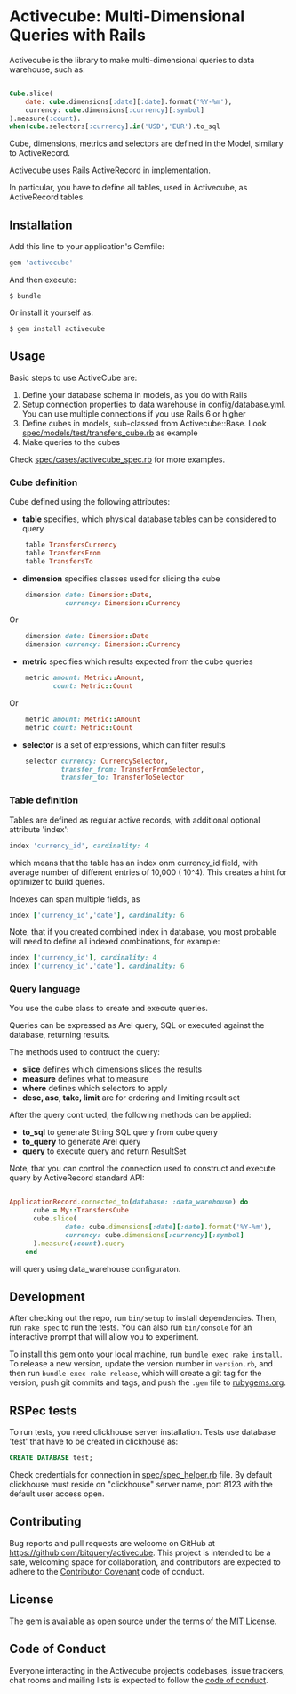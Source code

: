 # Activecube: Multi-Dimensional Queries with Rails

Activecube is the library to make multi-dimensional queries to data warehouse, such as:

```sql

Cube.slice(
    date: cube.dimensions[:date][:date].format('%Y-%m'),
    currency: cube.dimensions[:currency][:symbol]
).measure(:count).
when(cube.selectors[:currency].in('USD','EUR').to_sql
```

Cube, dimensions, metrics and selectors are defined in the Model, similary to
ActiveRecord.

Activecube uses Rails ActiveRecord in implementation. 

In particular, you have to define all tables, used in
Activecube, as ActiveRecord tables.

 

## Installation

Add this line to your application's Gemfile:

```ruby
gem 'activecube'
```

And then execute:

    $ bundle

Or install it yourself as:

    $ gem install activecube

## Usage

Basic steps to use ActiveCube are:

1. Define your database schema in models, as you do with Rails
2. Setup connection properties to data warehouse in config/database.yml. You can use multiple connections 
if you use Rails 6 or higher
3. Define cubes in models, sub-classed from Activecube::Base. Look 
[spec/models/test/transfers_cube.rb](spec/models/test/transfers_cube.rb) as example
4. Make queries to the cubes

Check [spec/cases/activecube_spec.rb](spec/cases/activecube_spec.rb) for more examples.


### Cube definition 

Cube defined using the following attributes:

- **table** specifies, which physical database tables can be considered to query
```ruby
    table TransfersCurrency
    table TransfersFrom
    table TransfersTo
```

- **dimension** specifies classes used for slicing the cube

```ruby
    dimension date: Dimension::Date,
              currency: Dimension::Currency
```

Or 

```ruby
    dimension date: Dimension::Date
    dimension currency: Dimension::Currency
```

- **metric** specifies which results expected from the cube queries

```ruby
    metric amount: Metric::Amount,
           count: Metric::Count
```

Or

```ruby
    metric amount: Metric::Amount
    metric count: Metric::Count
```

- **selector** is a set of expressions, which can filter results

```ruby
    selector currency: CurrencySelector,
             transfer_from: TransferFromSelector,
             transfer_to: TransferToSelector
```

### Table definition

Tables are defined as regular active records, with additional optional attribute 'index':
```ruby
index 'currency_id', cardinality: 4
```

which means that the table has an index onm currency_id field, with average number of different entries
of 10,000 ( 10^4). This creates a hint for optimizer to build queries.

Indexes can span multiple fields, as

```ruby
index ['currency_id','date'], cardinality: 6
```

Note, that if you created combined index in database, you most probable will need to define all
indexed combinations, for example:

```ruby
index ['currency_id'], cardinality: 4
index ['currency_id','date'], cardinality: 6
```

### Query language

You use the cube class to create and execute queries.

Queries can be expressed as Arel query, SQL or executed against the database, returning results.

The methods used to contruct the query:

- **slice** defines which dimensions slices the results
- **measure** defines what to measure
- **where** defines which selectors to apply
- **desc, asc, take, limit** are for ordering and limiting result set

After the query contructed, the following methods can be applied:

- **to_sql** to generate String SQL query from cube query
- **to_query** to generate Arel query
- **query** to execute query and return ResultSet

Note, that you can control the connection used to construct and execute query by 
ActiveRecord standard API:

```ruby

ApplicationRecord.connected_to(database: :data_warehouse) do
      cube = My::TransfersCube
      cube.slice(
              date: cube.dimensions[:date][:date].format('%Y-%m'),
              currency: cube.dimensions[:currency][:symbol]
      ).measure(:count).query
    end
```

will query using data_warehouse configuraton.


## Development

After checking out the repo, run `bin/setup` to install dependencies. Then, run `rake spec` to run the tests. You can also run `bin/console` for an interactive prompt that will allow you to experiment.

To install this gem onto your local machine, run `bundle exec rake install`. To release a new version, update the version number in `version.rb`, and then run `bundle exec rake release`, which will create a git tag for the version, push git commits and tags, and push the `.gem` file to [rubygems.org](https://rubygems.org).

## RSPec tests


To run tests, you need clickhouse server installation.
Tests use database 'test' that have to be created in clickhouse as:
```sql
CREATE DATABASE test;
```
Check credentials for connection in [spec/spec_helper.rb](spec/spec_helper.rb) file.
By default clickhouse must reside on "clickhouse" server name, port 8123 with the default user access open.

## Contributing

Bug reports and pull requests are welcome on GitHub at https://github.com/bitquery/activecube. This project is intended to be a safe, welcoming space for collaboration, and contributors are expected to adhere to the [Contributor Covenant](http://contributor-covenant.org) code of conduct.

## License

The gem is available as open source under the terms of the [MIT License](https://opensource.org/licenses/MIT).

## Code of Conduct

Everyone interacting in the Activecube project’s codebases, issue trackers, chat rooms and mailing lists is expected to follow the [code of conduct](https://github.com/bitquery/activecube/blob/master/CODE_OF_CONDUCT.md).
